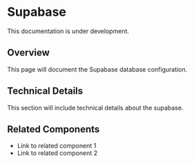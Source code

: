 # Supabase

This documentation is under development.

## Overview

This page will document the Supabase database configuration.

## Technical Details

This section will include technical details about the supabase.

## Related Components

- Link to related component 1
- Link to related component 2
